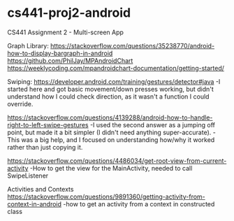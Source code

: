 # cs441-proj2-android
CS441 Assignment 2 - Multi-screen App

Graph Library:
https://stackoverflow.com/questions/35238770/android-how-to-display-bargraph-in-android
https://github.com/PhilJay/MPAndroidChart
https://weeklycoding.com/mpandroidchart-documentation/getting-started/

Swiping:
https://developer.android.com/training/gestures/detector#java
-I started here and got basic movement/down presses working, but didn't understand how I could check direction, 
as it wasn't a function I could override.

https://stackoverflow.com/questions/4139288/android-how-to-handle-right-to-left-swipe-gestures
-I used the second answer as a jumping off point, but made it a bit simpler (I didn't need anything super-accurate).
-This was a big help, and I focused on understanding how/why it worked rather than just copying it.

https://stackoverflow.com/questions/4486034/get-root-view-from-current-activity
-How to get the view for the MainActivity, needed to call SwipeListener

Activities and Contexts
https://stackoverflow.com/questions/9891360/getting-activity-from-context-in-android
-how to get an activity from a context in constructed class